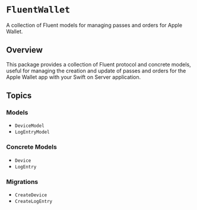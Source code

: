 # ``FluentWallet``

A collection of Fluent models for managing passes and orders for Apple Wallet.

## Overview

This package provides a collection of Fluent protocol and concrete models, useful for managing the creation and update of passes and orders for the Apple Wallet app with your Swift on Server application.

## Topics

### Models

- ``DeviceModel``
- ``LogEntryModel``

### Concrete Models

- ``Device``
- ``LogEntry``

### Migrations

- ``CreateDevice``
- ``CreateLogEntry``
